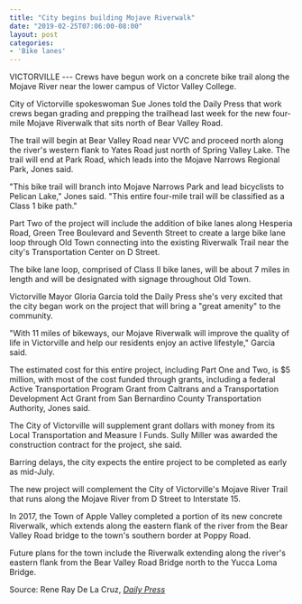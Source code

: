 ```yaml
---
title: "City begins building Mojave Riverwalk"
date: "2019-02-25T07:06:00-08:00"
layout: post
categories:
- 'Bike lanes'
---
```


VICTORVILLE --- Crews have begun work on a concrete bike trail along the Mojave River near the lower campus of Victor Valley College.

City of Victorville spokeswoman Sue Jones told the Daily Press that work crews began grading and prepping the trailhead last week for the new four-mile Mojave Riverwalk that sits north of Bear Valley Road.

The trail will begin at Bear Valley Road near VVC and proceed north along the river's western flank to Yates Road just north of Spring Valley Lake. The trail will end at Park Road, which leads into the Mojave Narrows Regional Park, Jones said.

"This bike trail will branch into Mojave Narrows Park and lead bicyclists to Pelican Lake," Jones said. "This entire four-mile trail will be classified as a Class 1 bike path."

Part Two of the project will include the addition of bike lanes along Hesperia Road, Green Tree Boulevard and Seventh Street to create a large bike lane loop through Old Town connecting into the existing Riverwalk Trail near the city's Transportation Center on D Street.

The bike lane loop, comprised of Class II bike lanes, will be about 7 miles in length and will be designated with signage throughout Old Town.

Victorville Mayor Gloria Garcia told the Daily Press she's very excited that the city began work on the project that will bring a "great amenity" to the community.

"With 11 miles of bikeways, our Mojave Riverwalk will improve the quality of life in Victorville and help our residents enjoy an active lifestyle," Garcia said.

The estimated cost for this entire project, including Part One and Two, is $5 million, with most of the cost funded through grants, including a federal Active Transportation Program Grant from Caltrans and a Transportation Development Act Grant from San Bernardino County Transportation Authority, Jones said.

The City of Victorville will supplement grant dollars with money from its Local Transportation and Measure I Funds. Sully Miller was awarded the construction contract for the project, she said.

Barring delays, the city expects the entire project to be completed as early as mid-July.

The new project will complement the City of Victorville's Mojave River Trail that runs along the Mojave River from D Street to Interstate 15.

In 2017, the Town of Apple Valley completed a portion of its new concrete Riverwalk, which extends along the eastern flank of the river from the Bear Valley Road bridge to the town's southern border at Poppy Road.

Future plans for the town include the Riverwalk extending along the river's eastern flank from the Bear Valley Road Bridge north to the Yucca Loma Bridge.

Source: Rene Ray De La Cruz, [*Daily Press*](https://www.vvdailypress.com)
